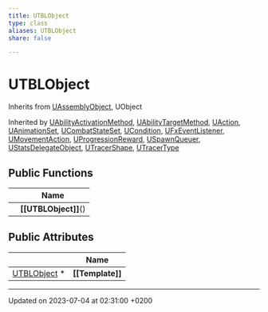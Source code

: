 ```yaml
---
title: UTBLObject
type: class
aliases: UTBLObject
share: false

---
```


# UTBLObject





Inherits from [UAssemblyObject](/docs/SDK/Source/Classes/classUAssemblyObject.md), UObject

Inherited by [UAbilityActivationMethod](/docs/SDK/Source/Classes/classUAbilityActivationMethod.md), [UAbilityTargetMethod](/docs/SDK/Source/Classes/classUAbilityTargetMethod.md), [UAction](/docs/SDK/Source/Classes/classUAction.md), [UAnimationSet](/docs/SDK/Source/Classes/classUAnimationSet.md), [UCombatStateSet](/docs/SDK/Source/Classes/classUCombatStateSet.md), [UCondition](/docs/SDK/Source/Classes/classUCondition.md), [UFxEventListener](/docs/SDK/Source/Classes/classUFxEventListener.md), [UMovementAction](/docs/SDK/Source/Classes/classUMovementAction.md), [UProgressionReward](/docs/SDK/Source/Classes/classUProgressionReward.md), [USpawnQueuer](/docs/SDK/Source/Classes/classUSpawnQueuer.md), [UStatsDelegateObject](/docs/SDK/Source/Classes/classUStatsDelegateObject.md), [UTracerShape](/docs/SDK/Source/Classes/classUTracerShape.md), [UTracerType](/docs/SDK/Source/Classes/classUTracerType.md)

## Public Functions

|                | Name           |
| -------------- | -------------- |
| | **[[UTBLObject]]**() |

## Public Attributes

|                | Name           |
| -------------- | -------------- |
| [UTBLObject](/docs/SDK/Source/Classes/classUTBLObject.md) * | **[[Template]]**  |

-------------------------------

Updated on 2023-07-04 at 02:31:00 +0200